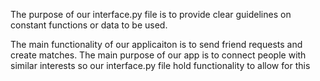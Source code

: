 The purpose of our interface.py file is to provide clear guidelines on constant functions or data to be used. 

The main functionality of our applicaiton is to send friend requests and create matches. The main purpose of our app is to connect people with similar interests so our interface.py file hold functionality to allow for this